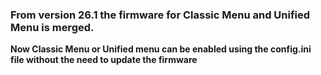 ### From version 26.1 the firmware for Classic Menu and Unified Menu is merged.

**Now Classic Menu or Unified menu can be enabled using the config.ini file without the need to update the firmware**
